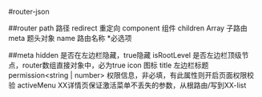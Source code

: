 #router-json

##router
        path<string>                路径
        redirect<string>            重定向 
        component<VNode>            组件
        children Array<router>      子路由
        meta<meta>                  题头对象
        name<string>                路由名称  *必选项

##meta
        hidden<boolen>              是否在左边栏隐藏，true隐藏
        isRootLevel<boolen>         是否左边栏顶级节点，router数组直接对象中，必为true
        icon<string>                图标
        title<string>               左边栏标题
        permission<string | number> 权限信息，非必填，有此属性则开启页面权限校验
        activeMenu                  XX详情页保证激活菜单不丢失的参数，从根路由/写到XX-list
